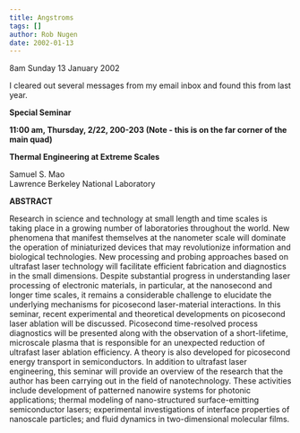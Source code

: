 ```yaml
---
title: Angstroms
tags: []
author: Rob Nugen
date: 2002-01-13
---
```


<p class=date>8am Sunday 13 January 2002</p>

<p>I cleared out several messages from my email inbox and found this from
last year.</p>

<p><b>Special Seminar</b></p>

<p><b>11:00 am, Thursday, 2/22, 200-203 (Note - this is on the far corner of
the main quad)</b></p>

<p><b>Thermal Engineering at Extreme Scales</b></p>

<p>Samuel S. Mao
<br>Lawrence Berkeley National Laboratory</p>

<p><b>ABSTRACT</b></p>

<p>Research in science and technology at small length and time scales is
taking place in a growing number of laboratories throughout the world. New
phenomena that manifest themselves at the nanometer scale will dominate the
operation of miniaturized devices that may revolutionize information and
biological technologies. New processing and probing approaches based on
ultrafast laser technology will facilitate efficient fabrication and
diagnostics in the small dimensions. Despite substantial progress in
understanding laser processing of electronic materials, in particular, at
the nanosecond and longer time scales, it remains a considerable challenge
to elucidate the underlying mechanisms for picosecond laser-material
interactions. In this seminar, recent experimental and theoretical
developments on picosecond laser ablation will be discussed. Picosecond
time-resolved process diagnostics will be presented along with the
observation of a short-lifetime, microscale plasma that is responsible for
an unexpected reduction of ultrafast laser ablation efficiency. A theory is
also developed for picosecond energy transport in semiconductors. In
addition to ultrafast laser engineering, this seminar will provide an
overview of the research that the author has been carrying out in the field
of nanotechnology. These activities include development of patterned
nanowire systems for photonic applications; thermal modeling of
nano-structured surface-emitting semiconductor lasers; experimental
investigations of interface properties of nanoscale particles; and fluid
dynamics in two-dimensional molecular films.</p>

